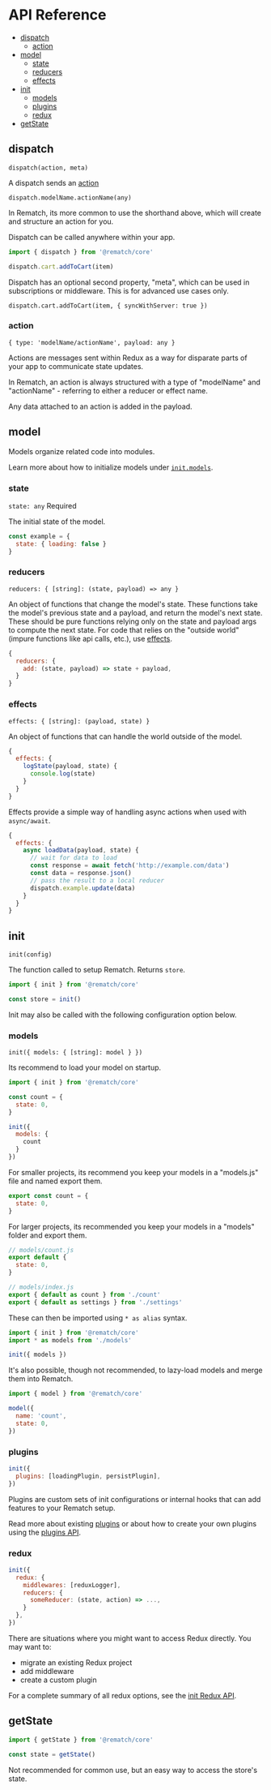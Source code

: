 # API Reference

- [dispatch](#dispatch)
  - [action](#action)
- [model](#model)
  - [state](#state)
  - [reducers](#reducers)
  - [effects](#effects)
- [init](#init)
  - [models](#models)
  - [plugins](#plugins)
  - [redux](#redux)
- [getState](#getState)


## dispatch

`dispatch(action, meta)`

A dispatch sends an [action](#action)

`dispatch.modelName.actionName(any)`

In Rematch, its more common to use the shorthand above, which will create and structure an action for you.

Dispatch can be called anywhere within your app.

```js
import { dispatch } from '@rematch/core'

dispatch.cart.addToCart(item)
```

Dispatch has an optional second property, "meta", which can be used in subscriptions or middleware. This is for advanced use cases only.

`dispatch.cart.addToCart(item, { syncWithServer: true })`

### action

`{ type: 'modelName/actionName', payload: any }`

Actions are messages sent within Redux as a way for disparate parts of your app to communicate state updates.

In Rematch, an action is always structured with a type of "modelName" and "actionName" - referring to either a reducer or effect name.

Any data attached to an action is added in the payload.


## model

Models organize related code into modules.

Learn more about how to initialize models under [`init.models`](#models).

### state

`state: any` Required

The initial state of the model.

```js
const example = {
  state: { loading: false }
}
```

### reducers

`reducers: { [string]: (state, payload) => any }`

An object of functions that change the model's state. These functions take the model's previous state and a payload, and return the model's next state. These should be pure functions relying only on the state and payload args to compute the next state. For code that relies on the "outside world" (impure functions like api calls, etc.), use [effects](#effects).

```js
{
  reducers: {
    add: (state, payload) => state + payload,
  }
}
```

### effects

`effects: { [string]: (payload, state) }`

An object of functions that can handle the world outside of the model. 

```js
{
  effects: {
    logState(payload, state) {
      console.log(state)
    }
  }
}
```

Effects provide a simple way of handling async actions when used with `async/await`.

```js
{
  effects: {
    async loadData(payload, state) {
      // wait for data to load
      const response = await fetch('http://example.com/data')
      const data = response.json()
      // pass the result to a local reducer
      dispatch.example.update(data)
    }
  }
}
```

## init

`init(config)`

The function called to setup Rematch. Returns `store`.

```js
import { init } from '@rematch/core'

const store = init()
```

Init may also be called with the following configuration option below.

### models

`init({ models: { [string]: model } })`

Its recommend to load your model on startup.

```js
import { init } from '@rematch/core'

const count = {
  state: 0,
}

init({
  models: {
    count
  }
})
```

For smaller projects, its recommend you keep your models in a "models.js" file and named export them.

```js
export const count = {
  state: 0,
}
```

For larger projects, its recommended you keep your models in a "models" folder and export them.

```js
// models/count.js
export default {
  state: 0,
}
```

```js
// models/index.js
export { default as count } from './count'
export { default as settings } from './settings'
```

These can then be imported using `* as alias` syntax.

```js
import { init } from '@rematch/core'
import * as models from './models'

init({ models })
```

It's also possible, though not recommended, to lazy-load models and merge them into Rematch.

```js
import { model } from '@rematch/core'

model({
  name: 'count',
  state: 0,
})
```

### plugins

```js
init({
  plugins: [loadingPlugin, persistPlugin],
})
```

Plugins are custom sets of init configurations or internal hooks that can add features to your Rematch setup.

Read more about existing [plugins](./plugins) or about how to create your own plugins using the [plugins API](./pluginsAPI).

### redux

```js
init({
  redux: {
    middlewares: [reduxLogger],
    reducers: {
      someReducer: (state, action) => ...,
    }
  },
})
```

There are situations where you might want to access Redux directly. You may want to:

- migrate an existing Redux project
- add middleware
- create a custom plugin

For a complete summary of all redux options, see the [init Redux API](./reduxApi.md).

## getState

```js
import { getState } from '@rematch/core'

const state = getState()
```

Not recommended for common use, but an easy way to access the store's state.